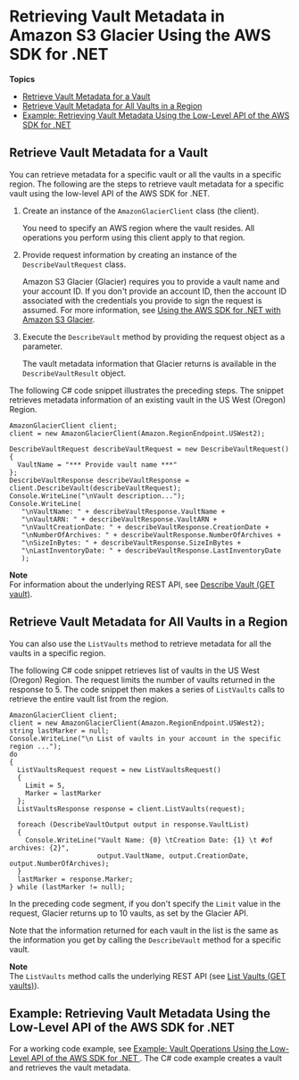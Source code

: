 # Retrieving Vault Metadata in Amazon S3 Glacier Using the AWS SDK for \.NET<a name="retrieving-vault-info-sdk-dotnet"></a>

**Topics**
+ [Retrieve Vault Metadata for a Vault](#retrieve-vault-info-sdk-dotnet-lowlevel-one-vault)
+ [Retrieve Vault Metadata for All Vaults in a Region](#retrieve-vault-info-sdk-dotnet-lowlevel-all-vaults)
+ [Example: Retrieving Vault Metadata Using the Low\-Level API of the AWS SDK for \.NET](#creating-vaults-sdk-dotnet-example)

## Retrieve Vault Metadata for a Vault<a name="retrieve-vault-info-sdk-dotnet-lowlevel-one-vault"></a>

You can retrieve metadata for a specific vault or all the vaults in a specific region\. The following are the steps to retrieve vault metadata for a specific vault using the low\-level API of the AWS SDK for \.NET\. 

1. Create an instance of the `AmazonGlacierClient` class \(the client\)\. 

   You need to specify an AWS region where the vault resides\. All operations you perform using this client apply to that region\.

1. Provide request information by creating an instance of the `DescribeVaultRequest` class\.

   Amazon S3 Glacier \(Glacier\) requires you to provide a vault name and your account ID\. If you don't provide an account ID, then the account ID associated with the credentials you provide to sign the request is assumed\. For more information, see [Using the AWS SDK for \.NET with Amazon S3 Glacier](using-aws-sdk-for-dot-net.md)\.

1. Execute the `DescribeVault` method by providing the request object as a parameter\. 

   The vault metadata information that Glacier returns is available in the `DescribeVaultResult` object\.

The following C\# code snippet illustrates the preceding steps\. The snippet retrieves metadata information of an existing vault in the US West \(Oregon\) Region\. 

```
AmazonGlacierClient client;
client = new AmazonGlacierClient(Amazon.RegionEndpoint.USWest2);

DescribeVaultRequest describeVaultRequest = new DescribeVaultRequest()
{
  VaultName = "*** Provide vault name ***"
};  
DescribeVaultResponse describeVaultResponse = client.DescribeVault(describeVaultRequest);
Console.WriteLine("\nVault description...");
Console.WriteLine(
   "\nVaultName: " + describeVaultResponse.VaultName +
   "\nVaultARN: " + describeVaultResponse.VaultARN +
   "\nVaultCreationDate: " + describeVaultResponse.CreationDate +
   "\nNumberOfArchives: " + describeVaultResponse.NumberOfArchives +
   "\nSizeInBytes: " + describeVaultResponse.SizeInBytes +
   "\nLastInventoryDate: " + describeVaultResponse.LastInventoryDate 
   );
```

**Note**  
For information about the underlying REST API, see [Describe Vault \(GET vault\)](api-vault-get.md)\. 

## Retrieve Vault Metadata for All Vaults in a Region<a name="retrieve-vault-info-sdk-dotnet-lowlevel-all-vaults"></a>

You can also use the `ListVaults` method to retrieve metadata for all the vaults in a specific region\. 

The following C\# code snippet retrieves list of vaults in the US West \(Oregon\) Region\. The request limits the number of vaults returned in the response to 5\. The code snippet then makes a series of `ListVaults` calls to retrieve the entire vault list from the region\. 

```
AmazonGlacierClient client;
client = new AmazonGlacierClient(Amazon.RegionEndpoint.USWest2);
string lastMarker = null;
Console.WriteLine("\n List of vaults in your account in the specific region ...");
do
{
  ListVaultsRequest request = new ListVaultsRequest()
  {
    Limit = 5,
    Marker = lastMarker
  };
  ListVaultsResponse response = client.ListVaults(request);
   
  foreach (DescribeVaultOutput output in response.VaultList)
  {
    Console.WriteLine("Vault Name: {0} \tCreation Date: {1} \t #of archives: {2}",
                      output.VaultName, output.CreationDate, output.NumberOfArchives); 
  }
  lastMarker = response.Marker;
} while (lastMarker != null);
```

In the preceding code segment, if you don't specify the `Limit` value in the request, Glacier returns up to 10 vaults, as set by the Glacier API\. 

Note that the information returned for each vault in the list is the same as the information you get by calling the `DescribeVault` method for a specific vault\. 

**Note**  
The `ListVaults` method calls the underlying REST API \(see [List Vaults \(GET vaults\)](api-vaults-get.md)\)\. 

## Example: Retrieving Vault Metadata Using the Low\-Level API of the AWS SDK for \.NET<a name="creating-vaults-sdk-dotnet-example"></a>

For a working code example, see [Example: Vault Operations Using the Low\-Level API of the AWS SDK for \.NET ](creating-vaults-dotnet-sdk.md#vault-operations-example-dotnet-lowlevel)\. The C\# code example creates a vault and retrieves the vault metadata\.